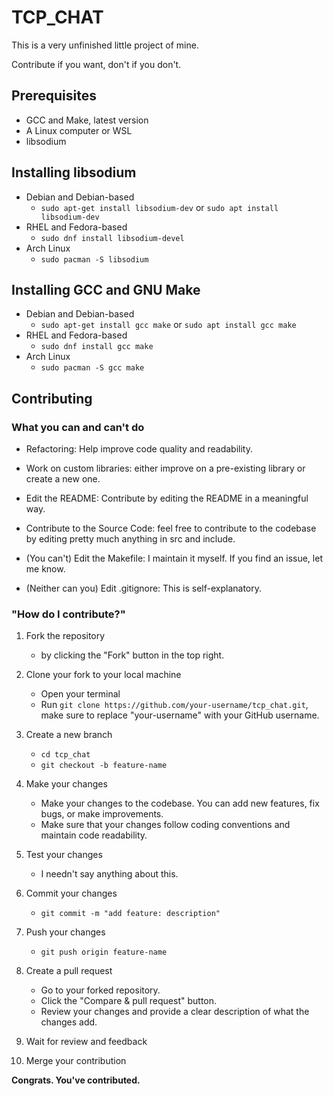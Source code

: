 # TCP_CHAT
<p>This is a very unfinished little project of mine.</p>
Contribute if you want, don't if you don't.

## Prerequisites
- GCC and Make, latest version
- A Linux computer or WSL
- libsodium

## Installing libsodium
- Debian and Debian-based 
    - `sudo apt-get install libsodium-dev` or `sudo apt install libsodium-dev`
- RHEL and Fedora-based
    - `sudo dnf install libsodium-devel`
- Arch Linux
    - `sudo pacman -S libsodium`

## Installing GCC and GNU Make
- Debian and Debian-based 
    - `sudo apt-get install gcc make` or `sudo apt install gcc make`
- RHEL and Fedora-based
    - `sudo dnf install gcc make`
- Arch Linux
    - `sudo pacman -S gcc make`

## Contributing

### What you can and can't do

- Refactoring: Help improve code quality and readability.
- Work on custom libraries: either improve on a pre-existing library or create a new one.
- Edit the README: Contribute by editing the README in a meaningful way.
- Contribute to the Source Code: feel free to contribute to the codebase by editing pretty much anything in src and include.

- (You can't) Edit the Makefile: I maintain it myself. If you find an issue, let me know.
- (Neither can you) Edit .gitignore: This is self-explanatory.

### "How do I contribute?"
1. Fork the repository
    - by clicking the "Fork" button in the top right.

2. Clone your fork to your local machine
    - Open your terminal
    - Run `git clone https://github.com/your-username/tcp_chat.git`, make sure to replace "your-username" with your GitHub username.

3. Create a new branch
    - `cd tcp_chat`
    - `git checkout -b feature-name`

4. Make your changes
    - Make your changes to the codebase. You can add new features, fix bugs, or make improvements.
    - Make sure that your changes follow coding conventions and maintain code readability.

5. Test your changes
    - I needn't say anything about this.

6. Commit your changes
    - `git commit -m "add feature: description"`

7. Push your changes
    - `git push origin feature-name`

8. Create a pull request
    - Go to your forked repository.
    - Click the "Compare & pull request" button.
    - Review your changes and provide a clear description of what the changes add.

9. Wait for review and feedback

10. Merge your contribution

**Congrats. You've contributed.**
